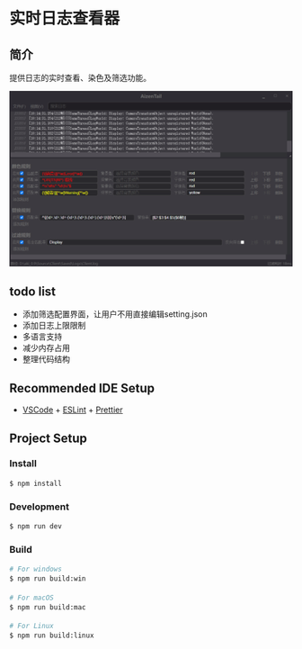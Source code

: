 # 实时日志查看器

## 简介

提供日志的实时查看、染色及筛选功能。

<img src="./extras/main.png">

## todo list

- 添加筛选配置界面，让用户不用直接编辑setting.json
- 添加日志上限限制
- 多语言支持
- 减少内存占用
- 整理代码结构

## Recommended IDE Setup

- [VSCode](https://code.visualstudio.com/) + [ESLint](https://marketplace.visualstudio.com/items?itemName=dbaeumer.vscode-eslint) + [Prettier](https://marketplace.visualstudio.com/items?itemName=esbenp.prettier-vscode)

## Project Setup

### Install

```bash
$ npm install
```

### Development

```bash
$ npm run dev
```

### Build

```bash
# For windows
$ npm run build:win

# For macOS
$ npm run build:mac

# For Linux
$ npm run build:linux
```
